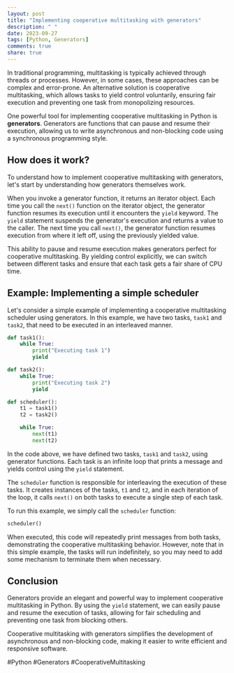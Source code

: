```yaml
---
layout: post
title: "Implementing cooperative multitasking with generators"
description: " "
date: 2023-09-27
tags: [Python, Generators]
comments: true
share: true
---
```


In traditional programming, multitasking is typically achieved through threads or processes. However, in some cases, these approaches can be complex and error-prone. An alternative solution is cooperative multitasking, which allows tasks to yield control voluntarily, ensuring fair execution and preventing one task from monopolizing resources.

One powerful tool for implementing cooperative multitasking in Python is **generators**. Generators are functions that can pause and resume their execution, allowing us to write asynchronous and non-blocking code using a synchronous programming style.

## How does it work?

To understand how to implement cooperative multitasking with generators, let's start by understanding how generators themselves work.

When you invoke a generator function, it returns an iterator object. Each time you call the `next()` function on the iterator object, the generator function resumes its execution until it encounters the `yield` keyword. The `yield` statement suspends the generator's execution and returns a value to the caller. The next time you call `next()`, the generator function resumes execution from where it left off, using the previously yielded value.

This ability to pause and resume execution makes generators perfect for cooperative multitasking. By yielding control explicitly, we can switch between different tasks and ensure that each task gets a fair share of CPU time.

## Example: Implementing a simple scheduler

Let's consider a simple example of implementing a cooperative multitasking scheduler using generators. In this example, we have two tasks, `task1` and `task2`, that need to be executed in an interleaved manner.

```python
def task1():
    while True:
        print("Executing task 1")
        yield

def task2():
    while True:
        print("Executing task 2")
        yield

def scheduler():
    t1 = task1()
    t2 = task2()

    while True:
        next(t1)
        next(t2)
```

In the code above, we have defined two tasks, `task1` and `task2`, using generator functions. Each task is an infinite loop that prints a message and yields control using the `yield` statement.

The `scheduler` function is responsible for interleaving the execution of these tasks. It creates instances of the tasks, `t1` and `t2`, and in each iteration of the loop, it calls `next()` on both tasks to execute a single step of each task.

To run this example, we simply call the `scheduler` function:

```python
scheduler()
```

When executed, this code will repeatedly print messages from both tasks, demonstrating the cooperative multitasking behavior. However, note that in this simple example, the tasks will run indefinitely, so you may need to add some mechanism to terminate them when necessary.

## Conclusion

Generators provide an elegant and powerful way to implement cooperative multitasking in Python. By using the `yield` statement, we can easily pause and resume the execution of tasks, allowing for fair scheduling and preventing one task from blocking others.

Cooperative multitasking with generators simplifies the development of asynchronous and non-blocking code, making it easier to write efficient and responsive software.

#Python #Generators #CooperativeMultitasking
